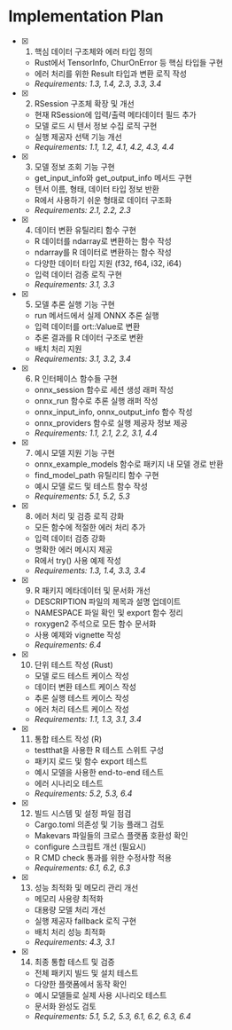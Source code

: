 # Implementation Plan

- [x] 1. 핵심 데이터 구조체와 에러 타입 정의
  - Rust에서 TensorInfo, ChurOnError 등 핵심 타입들 구현
  - 에러 처리를 위한 Result 타입과 변환 로직 작성
  - _Requirements: 1.3, 1.4, 2.3, 3.3, 3.4_

- [x] 2. RSession 구조체 확장 및 개선
  - 현재 RSession에 입력/출력 메타데이터 필드 추가
  - 모델 로드 시 텐서 정보 수집 로직 구현
  - 실행 제공자 선택 기능 개선
  - _Requirements: 1.1, 1.2, 4.1, 4.2, 4.3, 4.4_

- [x] 3. 모델 정보 조회 기능 구현
  - get_input_info와 get_output_info 메서드 구현
  - 텐서 이름, 형태, 데이터 타입 정보 반환
  - R에서 사용하기 쉬운 형태로 데이터 구조화
  - _Requirements: 2.1, 2.2, 2.3_

- [x] 4. 데이터 변환 유틸리티 함수 구현
  - R 데이터를 ndarray로 변환하는 함수 작성
  - ndarray를 R 데이터로 변환하는 함수 작성
  - 다양한 데이터 타입 지원 (f32, f64, i32, i64)
  - 입력 데이터 검증 로직 구현
  - _Requirements: 3.1, 3.3_

- [x] 5. 모델 추론 실행 기능 구현
  - run 메서드에서 실제 ONNX 추론 실행
  - 입력 데이터를 ort::Value로 변환
  - 추론 결과를 R 데이터 구조로 변환
  - 배치 처리 지원
  - _Requirements: 3.1, 3.2, 3.4_

- [x] 6. R 인터페이스 함수들 구현
  - onnx_session 함수로 세션 생성 래퍼 작성
  - onnx_run 함수로 추론 실행 래퍼 작성
  - onnx_input_info, onnx_output_info 함수 작성
  - onnx_providers 함수로 실행 제공자 정보 제공
  - _Requirements: 1.1, 2.1, 2.2, 3.1, 4.4_

- [x] 7. 예시 모델 지원 기능 구현
  - onnx_example_models 함수로 패키지 내 모델 경로 반환
  - find_model_path 유틸리티 함수 구현
  - 예시 모델 로드 및 테스트 함수 작성
  - _Requirements: 5.1, 5.2, 5.3_

- [x] 8. 에러 처리 및 검증 로직 강화
  - 모든 함수에 적절한 에러 처리 추가
  - 입력 데이터 검증 강화
  - 명확한 에러 메시지 제공
  - R에서 try() 사용 예제 작성
  - _Requirements: 1.3, 1.4, 3.3, 3.4_

- [x] 9. R 패키지 메타데이터 및 문서화 개선
  - DESCRIPTION 파일의 제목과 설명 업데이트
  - NAMESPACE 파일 확인 및 export 함수 정리
  - roxygen2 주석으로 모든 함수 문서화
  - 사용 예제와 vignette 작성
  - _Requirements: 6.4_

- [x] 10. 단위 테스트 작성 (Rust)
  - 모델 로드 테스트 케이스 작성
  - 데이터 변환 테스트 케이스 작성
  - 추론 실행 테스트 케이스 작성
  - 에러 처리 테스트 케이스 작성
  - _Requirements: 1.1, 1.3, 3.1, 3.4_

- [x] 11. 통합 테스트 작성 (R)
  - testthat을 사용한 R 테스트 스위트 구성
  - 패키지 로드 및 함수 export 테스트
  - 예시 모델을 사용한 end-to-end 테스트
  - 에러 시나리오 테스트
  - _Requirements: 5.2, 5.3, 6.4_

- [x] 12. 빌드 시스템 및 설정 파일 점검
  - Cargo.toml 의존성 및 기능 플래그 검토
  - Makevars 파일들의 크로스 플랫폼 호환성 확인
  - configure 스크립트 개선 (필요시)
  - R CMD check 통과를 위한 수정사항 적용
  - _Requirements: 6.1, 6.2, 6.3_

- [x] 13. 성능 최적화 및 메모리 관리 개선
  - 메모리 사용량 최적화
  - 대용량 모델 처리 개선
  - 실행 제공자 fallback 로직 구현
  - 배치 처리 성능 최적화
  - _Requirements: 4.3, 3.1_

- [x] 14. 최종 통합 테스트 및 검증
  - 전체 패키지 빌드 및 설치 테스트
  - 다양한 플랫폼에서 동작 확인
  - 예시 모델들로 실제 사용 시나리오 테스트
  - 문서화 완성도 검토
  - _Requirements: 5.1, 5.2, 5.3, 6.1, 6.2, 6.3, 6.4_